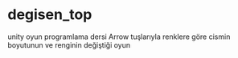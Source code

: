 # degisen_top
unity oyun programlama dersi Arrow tuşlarıyla renklere göre cismin boyutunun ve renginin  değiştiği oyun
